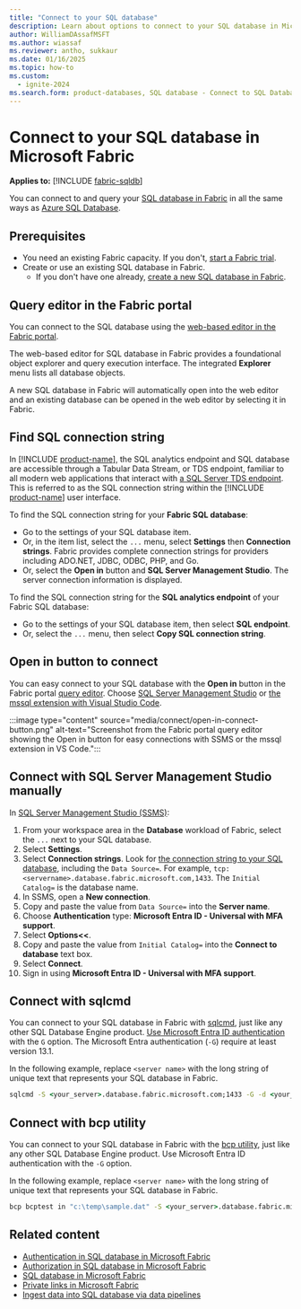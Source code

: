 ```yaml
---
title: "Connect to your SQL database"
description: Learn about options to connect to your SQL database in Microsoft Fabric.
author: WilliamDAssafMSFT
ms.author: wiassaf
ms.reviewer: antho, sukkaur
ms.date: 01/16/2025
ms.topic: how-to
ms.custom:
  - ignite-2024
ms.search.form: product-databases, SQL database - Connect to SQL Database
---
```

# Connect to your SQL database in Microsoft Fabric

**Applies to:** [!INCLUDE [fabric-sqldb](../includes/applies-to-version/fabric-sqldb.md)]

You can connect to and query your [SQL database in Fabric](overview.md) in all the same ways as [Azure SQL Database](/azure/azure-sql/database/sql-database-paas-overview?view=azuresqldb-current&preserve-view=true).

## Prerequisites

- You need an existing Fabric capacity. If you don't, [start a Fabric trial](../../fundamentals/fabric-trial.md).
- Create or use an existing SQL database in Fabric.
    - If you don't have one already, [create a new SQL database in Fabric](create.md).
<!--    - During the current preview, we recommend using a copy of one of your existing databases or any existing test or development database that you can recover quickly from a backup. If you want to use a database from an existing backup, see [Restore a database from a backup in Azure SQL Database](/azure/azure-sql/database/recovery-using-backups). -->

## Query editor in the Fabric portal

You can connect to the SQL database using the [web-based editor in the Fabric portal](query-editor.md).

The web-based editor for SQL database in Fabric provides a foundational object explorer and query execution interface. The integrated **Explorer** menu lists all database objects.

A new SQL database in Fabric will automatically open into the web editor and an existing database can be opened in the web editor by selecting it in Fabric.

## Find SQL connection string

In [!INCLUDE [product-name](../../includes/product-name.md)], the SQL analytics endpoint and SQL database are accessible through a Tabular Data Stream, or TDS endpoint, familiar to all modern web applications that interact with [a SQL Server TDS endpoint](/sql/relational-databases/security/networking/tds-8). This is referred to as the SQL connection string within the [!INCLUDE [product-name](../../includes/product-name.md)] user interface.

To find the SQL connection string for your **Fabric SQL database**:

- Go to the settings of your SQL database item. 
- Or, in the item list, select the `...` menu, select **Settings** then **Connection strings**. Fabric provides complete connection strings for providers including ADO.NET, JDBC, ODBC, PHP, and Go.
- Or, select the **Open in** button and **SQL Server Management Studio**. The server connection information is displayed.

To find the SQL connection string for the **SQL analytics endpoint** of your Fabric SQL database:

- Go to the settings of your SQL database item, then select **SQL endpoint**.
- Or, select the `...` menu, then select **Copy SQL connection string**.

## Open in button to connect

You can easy connect to your SQL database with the **Open in** button in the Fabric portal [query editor](query-editor.md). Choose [SQL Server Management Studio](/sql/ssms/download-sql-server-management-studio-ssms) or [the mssql extension with Visual Studio Code](/sql/tools/visual-studio-code/mssql-extensions?view=fabric&preserve-view=true).

:::image type="content" source="media/connect/open-in-connect-button.png" alt-text="Screenshot from the Fabric portal query editor showing the Open in button for easy connections with SSMS or the mssql extension in VS Code.":::

## Connect with SQL Server Management Studio manually

In [SQL Server Management Studio (SSMS)](https://aka.ms/ssms):

1. From your workspace area in the **Database** workload of Fabric, select the `...` next to your SQL database.
1. Select **Settings**.
1. Select **Connection strings**. Look for [the connection string to your SQL database](#find-sql-connection-string), including the `Data Source=`. For example, `tcp:<servername>.database.fabric.microsoft.com,1433`. The `Initial Catalog=` is the database name.
1. In SSMS, open a **New connection**.
1. Copy and paste the value from `Data Source=` into the **Server name**.
1. Choose **Authentication** type: **Microsoft Entra ID - Universal with MFA support**.
1. Select **Options<<**.
1. Copy and paste the value from `Initial Catalog=` into the **Connect to database** text box.
1. Select **Connect**.
1. Sign in using **Microsoft Entra ID - Universal with MFA support**.

## Connect with sqlcmd

You can connect to your SQL database in Fabric with [sqlcmd](/sql/tools/sqlcmd/sqlcmd-utility?view=fabric&preserve-view=true), just like any other SQL Database Engine product. [Use Microsoft Entra ID authentication](/sql/tools/sqlcmd/sqlcmd-authentication?view=fabric&preserve-view=true) with the `G` option. The Microsoft Entra authentication (`-G`) require at least version 13.1.

In the following example, replace `<server name>` with the long string of unique text that represents your SQL database in Fabric.

```cmd
sqlcmd -S <your_server>.database.fabric.microsoft.com;1433 -G -d <your_database> -i ./script.sql
```

## Connect with bcp utility

You can connect to your SQL database in Fabric with the [bcp utility](/sql/tools/bcp-utility?view=fabric&preserve-view=true), just like any other SQL Database Engine product. Use Microsoft Entra ID authentication with the `-G` option.

In the following example, replace `<server name>` with the long string of unique text that represents your SQL database in Fabric.

```cmd
bcp bcptest in "c:\temp\sample.dat" -S <your_server>.database.fabric.microsoft.com;1433 -d testdb -G -c
```

## Related content

- [Authentication in SQL database in Microsoft Fabric](authentication.md)
- [Authorization in SQL database in Microsoft Fabric](authorization.md)
- [SQL database in Microsoft Fabric](overview.md)
- [Private links in Microsoft Fabric](../../security/security-private-links-overview.md)
- [Ingest data into SQL database via data pipelines](load-data-pipelines.md)
